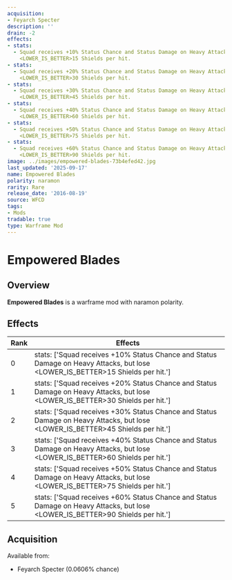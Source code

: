 ```yaml
---
acquisition:
- Feyarch Specter
description: ''
drain: -2
effects:
- stats:
  - Squad receives +10% Status Chance and Status Damage on Heavy Attacks, but lose
    <LOWER_IS_BETTER>15 Shields per hit.
- stats:
  - Squad receives +20% Status Chance and Status Damage on Heavy Attacks, but lose
    <LOWER_IS_BETTER>30 Shields per hit.
- stats:
  - Squad receives +30% Status Chance and Status Damage on Heavy Attacks, but lose
    <LOWER_IS_BETTER>45 Shields per hit.
- stats:
  - Squad receives +40% Status Chance and Status Damage on Heavy Attacks, but lose
    <LOWER_IS_BETTER>60 Shields per hit.
- stats:
  - Squad receives +50% Status Chance and Status Damage on Heavy Attacks, but lose
    <LOWER_IS_BETTER>75 Shields per hit.
- stats:
  - Squad receives +60% Status Chance and Status Damage on Heavy Attacks, but lose
    <LOWER_IS_BETTER>90 Shields per hit.
image: ../images/empowered-blades-73b4efed42.jpg
last_updated: '2025-09-17'
name: Empowered Blades
polarity: naramon
rarity: Rare
release_date: '2016-08-19'
source: WFCD
tags:
- Mods
tradable: true
type: Warframe Mod
---
```


# Empowered Blades

## Overview

**Empowered Blades** is a warframe mod with naramon polarity.

## Effects

| Rank | Effects |
|------|----------|
| 0 | stats: ['Squad receives +10% Status Chance and Status Damage on Heavy Attacks, but lose <LOWER_IS_BETTER>15 Shields per hit.'] |
| 1 | stats: ['Squad receives +20% Status Chance and Status Damage on Heavy Attacks, but lose <LOWER_IS_BETTER>30 Shields per hit.'] |
| 2 | stats: ['Squad receives +30% Status Chance and Status Damage on Heavy Attacks, but lose <LOWER_IS_BETTER>45 Shields per hit.'] |
| 3 | stats: ['Squad receives +40% Status Chance and Status Damage on Heavy Attacks, but lose <LOWER_IS_BETTER>60 Shields per hit.'] |
| 4 | stats: ['Squad receives +50% Status Chance and Status Damage on Heavy Attacks, but lose <LOWER_IS_BETTER>75 Shields per hit.'] |
| 5 | stats: ['Squad receives +60% Status Chance and Status Damage on Heavy Attacks, but lose <LOWER_IS_BETTER>90 Shields per hit.'] |

## Acquisition

Available from:
- Feyarch Specter (0.0606% chance)

